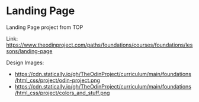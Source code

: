 # Landing Page
Landing Page project from TOP

Link: https://www.theodinproject.com/paths/foundations/courses/foundations/lessons/landing-page

Design Images: 
- https://cdn.statically.io/gh/TheOdinProject/curriculum/main/foundations/html_css/project/odin-project.png
- https://cdn.statically.io/gh/TheOdinProject/curriculum/main/foundations/html_css/project/colors_and_stuff.png


